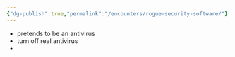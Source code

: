 ```yaml
---
{"dg-publish":true,"permalink":"/encounters/rogue-security-software/"}
---
```


- pretends to be an antivirus
- turn off real antivirus
- 
